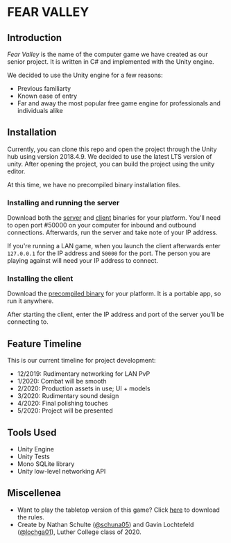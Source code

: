 # FEAR VALLEY
## Introduction
*Fear Valley* is the name of the computer game we have created as our senior project. It is written in C# and implemented with the Unity engine. 

We decided to use the Unity engine for a few reasons:
* Previous familiarty
* Known ease of entry
* Far and away the most popular free game engine for professionals and individuals alike


## Installation
Currently, you can clone this repo and open the project through the Unity hub using version 2018.4.9. We decided to use the latest LTS version of unity. After opening the project, you can build the project using the unity editor.

At this time, we have no precompiled binary installation files.

### Installing and running the server
Download both the [server]() and [client]() binaries for your platform. You'll need to open port \#50000 on your computer for inbound and outbound connections. Afterwards, run the server and take note of your IP address. 

If you're running a LAN game, when you launch the client afterwards enter `127.0.0.1` for the IP address and `50000` for the port. The person you are playing against will need your IP address to connect.


### Installing the client
Download the [precompiled binary]() for your platform. It is a portable app, so run it anywhere.

After starting the client, enter the IP address and port of the server you'll be connecting to.

## Feature Timeline
This is our current timeline for project development:
* 12/2019: Rudimentary networking for LAN PvP
* 1/2020: Combat will be smooth
* 2/2020: Production assets in use; UI + models
* 3/2020: Rudimentary sound design
* 4/2020: Final polishing touches
* 5/2020: Project will be presented

## Tools Used
* Unity Engine
* Unity Tests
* Mono SQLite library
* Unity low-level networking API

## Miscellenea
* Want to play the tabletop version of this game? Click [here]() to download the rules.
* Create by Nathan Schulte ([@schuna05](https://www.github.com/schuna05)) and Gavin Lochtefeld ([@lochga01](https://www.github.com/lochga01)), Luther College class of 2020.